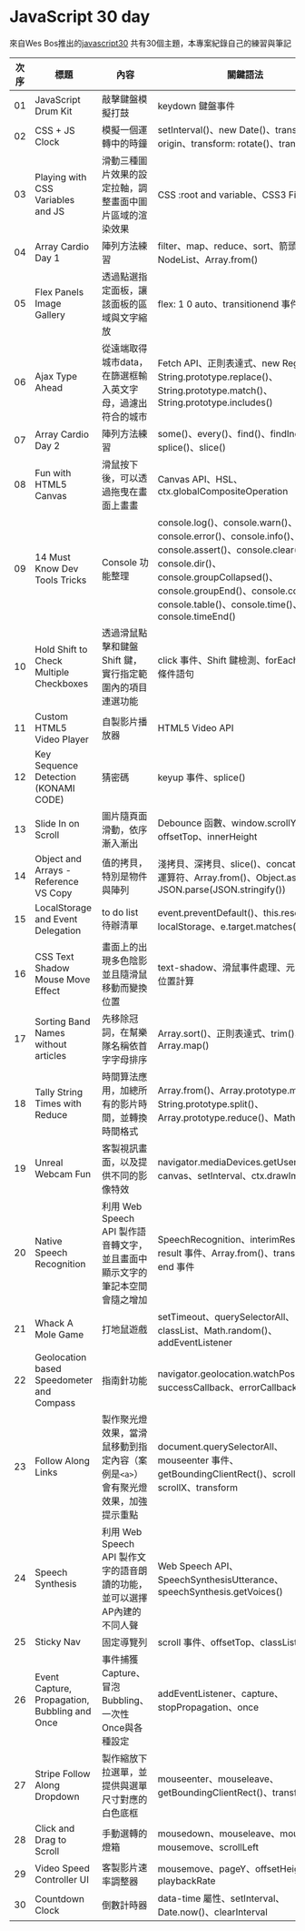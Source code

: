 # JavaScript 30 day 

來自Wes Bos推出的[javascript30](https://javascript30.com/)
共有30個主題，本專案紀錄自己的練習與筆記

| 次序 | 標題 | 內容 | 關鍵語法 |
|---|---|---|---|
| 01 | JavaScript Drum Kit | 敲擊鍵盤模擬打鼓 | keydown 鍵盤事件 |
| 02 | CSS + JS Clock | 模擬一個運轉中的時鐘 | setInterval()、new Date()、transform-origin、transform: rotate()、transition |
| 03 | Playing with CSS Variables and JS | 滑動三種圖片效果的設定拉軸，調整畫面中圖片區域的渲染效果 | CSS :root and variable、CSS3 Filter |
| 04 | Array Cardio Day 1 | 陣列方法練習 | filter、map、reduce、sort、箭頭函式、NodeList、Array.from() |
| 05 | Flex Panels Image Gallery | 透過點選指定面板，讓該面板的區域與文字縮放 | flex: 1 0 auto、transitionend 事件 |
| 06 | Ajax Type Ahead | 從遠端取得城市data，在篩選框輸入英文字母，過濾出符合的城市 | Fetch API、正則表達式、new RegExp、String.prototype.replace()、String.prototype.match()、String.prototype.includes() |
| 07 | Array Cardio Day 2 | 陣列方法練習 | some()、every()、find()、findIndex()、splice()、slice() |
| 08 | Fun with HTML5 Canvas | 滑鼠按下後，可以透過拖曳在畫面上畫畫 | Canvas API、HSL、ctx.globalCompositeOperation |
| 09 | 14 Must Know Dev Tools Tricks | Console 功能整理 | console.log()、console.warn()、console.error()、console.info()、console.assert()、console.clear()、console.dir()、console.groupCollapsed()、console.groupEnd()、console.count()、console.table()、console.time()、console.timeEnd() |
| 10 | Hold Shift to Check Multiple Checkboxes | 透過滑鼠點擊和鍵盤Shift 鍵，實行指定範圍內的項目連選功能 | click 事件、Shift 鍵檢測、forEach 迴圈、條件語句 |
| 11 | Custom HTML5 Video Player | 自製影片播放器 | HTML5 Video API |
| 12 | Key Sequence Detection (KONAMI CODE) | 猜密碼 | keyup 事件、splice() |
| 13 | Slide In on Scroll | 圖片隨頁面滑動，依序漸入漸出 | Debounce 函數、window.scrollY、offsetTop、innerHeight |
| 14 | Object and Arrays - Reference VS Copy | 值的拷貝，特別是物件與陣列 | 淺拷貝、深拷貝、slice()、concat()、展開運算符、Array.from()、Object.assign()、JSON.parse(JSON.stringify()) |
| 15 | LocalStorage and Event Delegation | to do list 待辦清單 | event.preventDefault()、this.reset()、localStorage、e.target.matches() |
| 16 | CSS Text Shadow Mouse Move Effect | 畫面上的出現多色陰影並且隨滑鼠移動而變換位置 | text-shadow、滑鼠事件處理、元素尺寸和位置計算 |
| 17 | Sorting Band Names without articles | 先移除冠詞，在幫樂隊名稱依首字字母排序 | Array.sort()、正則表達式、trim()、Array.map() |
| 18 | Tally String Times with Reduce | 時間算法應用，加總所有的影片時間，並轉換時間格式 | Array.from()、Array.prototype.map()、String.prototype.split()、Array.prototype.reduce()、Math.floor() |
| 19 | Unreal Webcam Fun | 客製視訊畫面，以及提供不同的影像特效 | navigator.mediaDevices.getUserMedia、canvas、setInterval、ctx.drawImage() |
| 20 | Native Speech Recognition | 利用 Web Speech API 製作語音轉文字，並且畫面中顯示文字的筆記本空間會隨之增加 | SpeechRecognition、interimResults、result 事件、Array.from()、transcript、end 事件 |
| 21 | Whack A Mole Game | 打地鼠遊戲 | setTimeout、querySelectorAll、classList、Math.random()、addEventListener |
| 22 | Geolocation based Speedometer and Compass | 指南針功能 | navigator.geolocation.watchPosition、successCallback、errorCallback |
| 23 | Follow Along Links | 製作聚光燈效果，當滑鼠移動到指定內容（案例是`<a>`）會有聚光燈效果，加強提示重點 | document.querySelectorAll、mouseenter 事件、getBoundingClientRect()、scrollY、scrollX、transform |
| 24 | Speech Synthesis | 利用 Web Speech API 製作文字的語音朗讀的功能，並可以選擇AP內建的不同人聲 | Web Speech API、SpeechSynthesisUtterance、speechSynthesis.getVoices() |
| 25 | Sticky Nav | 固定導覽列 | scroll 事件、offsetTop、classList |
| 26 | Event Capture, Propagation, Bubbling and Once | 事件捕獲Capture、冒泡Bubbling、一次性Once與各種設定 | addEventListener、capture、stopPropagation、once |
| 27 | Stripe Follow Along Dropdown | 製作縮放下拉選單，並提供與選單尺寸對應的白色底框 | mouseenter、mouseleave、getBoundingClientRect()、transform |
| 28 | Click and Drag to Scroll | 手動選轉的燈箱 | mousedown、mouseleave、mouseup、mousemove、scrollLeft |
| 29 | Video Speed Controller UI | 客製影片速率調整器 | mousemove、pageY、offsetHeight、playbackRate |
| 30 | Countdown Clock | 倒數計時器 | data-time 屬性、setInterval、Date.now()、clearInterval |

